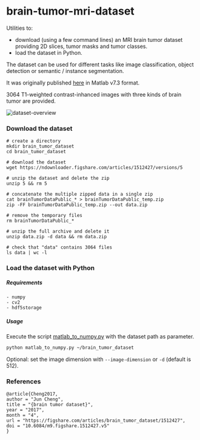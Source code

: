 # brain-tumor-mri-dataset
Utilities to:
- download (using a few command lines) an MRI brain tumor dataset providing 2D slices, tumor masks and tumor classes.
- load the dataset in Python.

The dataset can be used for different tasks like image classification, object detection or semantic / instance segmentation. 

It was originally published [here](https://figshare.com/articles/brain_tumor_dataset/1512427) in Matlab v7.3 format.

3064 T1-weighted contrast-inhanced images with three kinds of brain tumor are provided.

![dataset-overview](https://github.com/guillaumefrd/brain-tumor-mri-dataset/blob/master/images/slices_example.png?raw=true)

### Download the dataset

```console
# create a directory
mkdir brain_tumor_dataset
cd brain_tumor_dataset

# download the dataset
wget https://ndownloader.figshare.com/articles/1512427/versions/5

# unzip the dataset and delete the zip
unzip 5 && rm 5

# concatenate the multiple zipped data in a single zip
cat brainTumorDataPublic_* > brainTumorDataPublic_temp.zip
zip -FF brainTumorDataPublic_temp.zip --out data.zip

# remove the temporary files
rm brainTumorDataPublic_*

# unzip the full archive and delete it 
unzip data.zip -d data && rm data.zip

# check that "data" contains 3064 files
ls data | wc -l
```

### Load the dataset with Python

##### Requirements
```
- numpy
- cv2
- hdf5storage
```

##### Usage
Execute the script [matlab_to_numpy.py](https://github.com/guillaumefrd/brain-tumor-mri-dataset/blob/master/matlab_to_numpy.py) with the dataset path as parameter. 

```bash
python matlab_to_numpy.py ~/brain_tumor_dataset
```
Optional: set the image dimension with `--image-dimension` or `-d` (default is 512).

### References

```
@article{Cheng2017,
author = "Jun Cheng",
title = "{brain tumor dataset}",
year = "2017",
month = "4",
url = "https://figshare.com/articles/brain_tumor_dataset/1512427",
doi = "10.6084/m9.figshare.1512427.v5"
}
```
